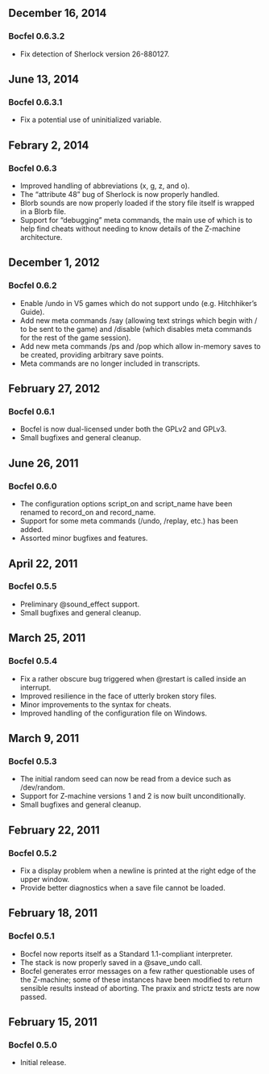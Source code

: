 ## December 16, 2014 ##
### Bocfel 0.6.3.2 ###
  * Fix detection of Sherlock version 26-880127.

## June 13, 2014 ##
### Bocfel 0.6.3.1 ###
  * Fix a potential use of uninitialized variable.

## Febrary 2, 2014 ##
### Bocfel 0.6.3 ###
  * Improved handling of abbreviations (x, g, z, and o).
  * The “attribute 48” bug of Sherlock is now properly handled.
  * Blorb sounds are now properly loaded if the story file itself is wrapped in a Blorb file.
  * Support for “debugging” meta commands, the main use of which is to help find cheats without needing to know details of the Z-machine architecture.

## December 1, 2012 ##
### Bocfel 0.6.2 ###
  * Enable /undo in V5 games which do not support undo (e.g. Hitchhiker’s Guide).
  * Add new meta commands /say (allowing text strings which begin with / to be sent to the game) and /disable (which disables meta commands for the rest of the game session).
  * Add new meta commands /ps and /pop which allow in-memory saves to be created, providing arbitrary save points.
  * Meta commands are no longer included in transcripts.

## February 27, 2012 ##
### Bocfel 0.6.1 ###
  * Bocfel is now dual-licensed under both the GPLv2 and GPLv3.
  * Small bugfixes and general cleanup.

## June 26, 2011 ##
### Bocfel 0.6.0 ###
  * The configuration options script\_on and script\_name have been renamed to record\_on and record\_name.
  * Support for some meta commands (/undo, /replay, etc.) has been added.
  * Assorted minor bugfixes and features.

## April 22, 2011 ##
### Bocfel 0.5.5 ###
  * Preliminary @sound\_effect support.
  * Small bugfixes and general cleanup.

## March 25, 2011 ##
### Bocfel 0.5.4 ###
  * Fix a rather obscure bug triggered when @restart is called inside an interrupt.
  * Improved resilience in the face of utterly broken story files.
  * Minor improvements to the syntax for cheats.
  * Improved handling of the configuration file on Windows.

## March 9, 2011 ##
### Bocfel 0.5.3 ###
  * The initial random seed can now be read from a device such as /dev/random.
  * Support for Z-machine versions 1 and 2 is now built unconditionally.
  * Small bugfixes and general cleanup.

## February 22, 2011 ##
### Bocfel 0.5.2 ###
  * Fix a display problem when a newline is printed at the right edge of the upper window.
  * Provide better diagnostics when a save file cannot be loaded.

## February 18, 2011 ##
### Bocfel 0.5.1 ###
  * Bocfel now reports itself as a Standard 1.1-compliant interpreter.
  * The stack is now properly saved in a @save\_undo call.
  * Bocfel generates error messages on a few rather questionable uses of the Z-machine; some of these instances have been modified to return sensible results instead of aborting.  The praxix and strictz tests are now passed.

## February 15, 2011 ##
### Bocfel 0.5.0 ###
  * Initial release.